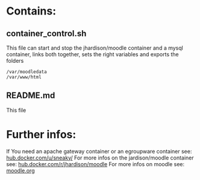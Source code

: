 # Contains:
## container_control.sh  
This file can start and stop the jhardison/moodle container and a mysql container, links both together, sets the right variables and exports the folders 

	/var/moodledata   
	/var/www/html

## README.md
This file 
 
# Further infos:
If You need an apache gateway container or an egroupware container see:
[hub.docker.com/u/sneaky/](https://hub.docker.com/u/sneaky/)
For more infos on the jardison/moodle container see:
[hub.docker.com/r/jhardison/moodle](https://hub.docker.com/r/jhardison/moodle/)
For more infos on moodle see:
[moodle.org](https://www.moodle.org)


 
